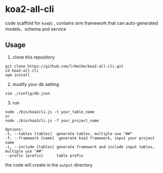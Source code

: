 # koa2-all-cli
code scaffold for `koa@2` , contains orm framework that can auto-generated models、schema and service
## Usage
1. clone this repository<br>
``` 
git clone https://github.com/lrbmike/koa2-all-cli.git
cd koa2-all-cli
npm install
``` 
2. modify your db setting<br>
``` 
vim ./config/db.json
``` 
3. run<br>
 ``` 
node ./bin/koa2cli.js -t your_table_name
or
node ./bin/koa2cli.js -f your_project_name

Options:
-t, --tables [tables]  generate tables, multiple use "##"
-f, --framework [name]  generate koa2 framework, input your project name
-i, --include [tables] generate framework and include input tables, multiple use "##"
--prefix [prefix]      table prefix
 ``` 
the code will create in the `output` directory
